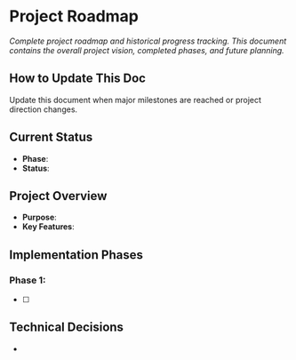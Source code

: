 # Project Roadmap

*Complete project roadmap and historical progress tracking. This document contains the overall project vision, completed phases, and future planning.*

## How to Update This Doc
Update this document when major milestones are reached or project direction changes.

## Current Status
- **Phase**: 
- **Status**: 

## Project Overview
- **Purpose**: 
- **Key Features**: 

## Implementation Phases
### Phase 1: 
- [ ] 

## Technical Decisions
- 